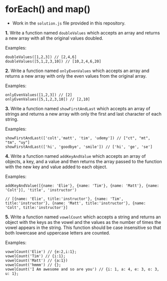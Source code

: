 # forEach() and map()

* Work in the `solution.js` file provided in this repository.

**1.** Write a function named `doubleValues` which accepts an array and returns a new array with all the original values doubled.

Examples:
```
doubleValues([1,2,3]) // [2,4,6]
doubleValues([5,1,2,3,10]) // [10,2,4,6,20]
```

**2.** Write a function named `onlyEvenValues` which accepts an array and returns a new array with only the even values from the original array.

Examples:
```
onlyEvenValues([1,2,3]) // [2]
onlyEvenValues([5,1,2,3,10]) // [2,10]
```

**3.** Write a function named `showFirstAndLast` which accepts an array of strings and returns a new array with only the first and last character of each string.

Examples:
```
showFirstAndLast(['colt','matt', 'tim', 'udemy']) // ["ct", "mt", "tm", "uy"]
showFirstAndLast(['hi', 'goodbye', 'smile']) // ['hi', 'ge', 'se']
```

**4.** Write a function named `addKeyAndValue` which accepts an array of objects, a key, and a value and then returns the array passed to the function with the new key and value added to each object.

Examples:
```
addKeyAndValue([{name: 'Elie'}, {name: 'Tim'}, {name: 'Matt'}, {name: 'Colt'}], 'title', 'instructor') 

// [{name: 'Elie', title:'instructor'}, {name: 'Tim', title:'instructor'}, {name: 'Matt', title:'instructor'}, {name: 'Colt', title:'instructor'}]
```

**5.** Write a function named `vowelCount` which accepts a string and returns an object with the keys as the vowel and the values as the number of times the vowel appears in the string. This function should be case insensitive so that both lowercase and uppercase letters are counted.

Examples:
```
vowelCount('Elie') // {e:2,i:1};
vowelCount('Tim') // {i:1};
vowelCount('Matt') // {a:1})
vowelCount('hmmm') // {};
vowelCount('I Am awesome and so are you') // {i: 1, a: 4, e: 3, o: 3, u: 1};
```